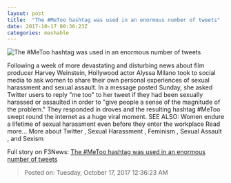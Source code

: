 ```yaml
---
layout: post
title:  "The #MeToo hashtag was used in an enormous number of tweets"
date: 2017-10-17 00:36:23Z
categories: mashable
---
```


![The #MeToo hashtag was used in an enormous number of tweets](https://i.amz.mshcdn.com/I4AWlm3WBFN11eEEA_hruTNSIYU=/1200x630/2017%2F10%2F17%2F6e%2F84caf1fd0fe24e1296caaf0edcb50d10.4029c.jpg)

Following a week of more devastating and disturbing news about film producer Harvey Weinstein, Hollywood actor Alyssa Milano took to social media to ask women to share their own personal experiences of sexual harassment and sexual assault. In a message posted Sunday, she asked Twitter users to reply "me too" to her tweet if they had been sexually harassed or assaulted in order to "give people a sense of the magnitude of the problem." They responded in droves and the resulting hashtag #MeToo swept round the internet as a huge viral moment. SEE ALSO: Women endure a lifetime of sexual harassment even before they enter the workplace Read more... More about Twitter , Sexual Harassment , Feminism , Sexual Assault , and Sexism


Full story on F3News: [The #MeToo hashtag was used in an enormous number of tweets](http://www.f3nws.com/n/DypryE)

> Posted on: Tuesday, October 17, 2017 12:36:23 AM

